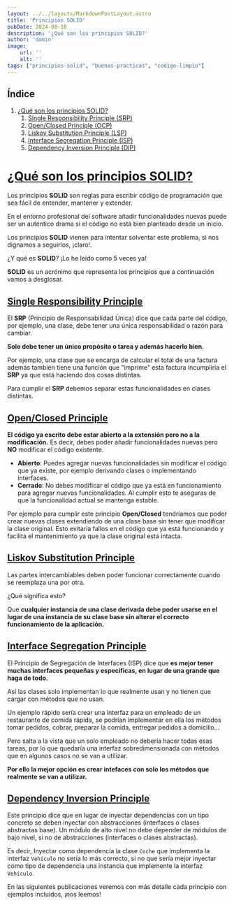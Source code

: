 ```yaml
---
layout: ../../layouts/MarkdownPostLayout.astro
title: 'Principios SOLID'
pubDate: 2024-08-10
description: '¿Qué son los principios SOLID?'
author: 'domin'
image:
    url: ''
    alt: ''
tags: ["principios-solid", "buenas-practicas", "codigo-limpio"]
---
```


<div class="p-4 mb-4 text-sm text-gray-900 rounded-lg bg-gray-50 dark:bg-gray-900 dark:text-gray-400" role="alert">
    <div class="pl-4">
        <h2 class="text-2xl font-bold mb-4">Índice</h2>
        <ol class="list-decimal ml-6 space-y-2">
            <li>
                <a href="#qué-son-los-principios-solid" class="text-gray-gray hover:text-gray-800">
                    ¿Qué son los principios SOLID?
                </a>
                <ol class="list-decimal ml-6 space-y-2">
                    <li>
                        <a href="#single-responsibility-principle" class="text-gray-600 hover:text-gray-800">
                            Single Responsibility Principle (SRP)
                        </a>
                    </li>
                    <li>
                        <a href="#openclose-principle" class="text-gray-600 hover:text-gray-800">
                            Open/Closed Principle (OCP)
                        </a>
                    </li>
                    <li>
                        <a href="#liskov-substitution-principle" class="text-gray-600 hover:text-gray-800">
                            Liskov Substitution Principle (LSP)
                        </a>
                    </li>
                    <li>
                        <a href="#interface-segregation-principle" class="text-gray-600 hover:text-gray-800">
                            Interface Segregation Principle (ISP)
                        </a>
                    </li>
                    <li>
                        <a href="#dependency-inversion-principle" class="text-gray-600 hover:text-gray-800">
                            Dependency Inversion Principle (DIP)
                        </a>
                    </li>
                </ol>
            </li>
        </ol>
    </div>
</div>

# [¿Qué son los principios SOLID?](#qué-son-los-principios-solid)
Los principios **SOLID** son reglas para escribir código de programación que sea fácil de entender, mantener y extender.

En el entorno profesional del software añadir funcionalidades nuevas puede ser un auténtico drama si el código no está bien planteado desde un inicio.

Los principios **SOLID** vienen para intentar solventar este problema, si nos dignamos a seguirlos, ¡claro!.

¿Y qué es **SOLID**? ¡Lo he leído como 5 veces ya!

**SOLID** es un acrónimo que representa los principios que a continuación vamos a desglosar.

## [Single Responsibility Principle](#single-responsibility-principle)
El **SRP** (Principio de Responsabilidad Única) dice que cada parte del código, por ejemplo, una clase, debe tener una única responsabilidad o razón para cambiar.

**Solo debe tener un único propósito o tarea y además hacerlo bien.**

Por ejemplo, una clase que se encarga de calcular el total de una factura además también tiene una función que "imprime" esta factura incumpliría el **SRP** ya que está haciendo dos cosas distintas.

Para cumplir el **SRP** debemos separar estas funcionalidades en clases distintas.

## [Open/Closed Principle](#open-close-principle)
**El código ya escrito debe estar abierto a la extensión pero no a la modificación.**
Es decir, debes poder añadir funcionalidades nuevas pero **NO** modificar el código existente.
- **Abierto**: Puedes agregar nuevas funcionalidades sin modificar el código que ya existe, por ejemplo derivando clases o implementando interfaces.
- **Cerrado**: No debes modificar el código que ya está en funcionamiento para agregar nuevas funcionalidades. Al cumplir esto te aseguras de que la funcionalidad actual se mantenga estable.

Por ejemplo para cumplir este principio **Open/Closed** tendríamos que poder crear nuevas clases extendiendo de una clase base sin tener que modificar la clase original.
Esto evitaría fallos en el código que ya está funcionando y facilita el mantenimiento ya que la clase original está intacta.

## [Liskov Substitution Principle](#liskov-substitution-principle)
Las partes intercambiables deben poder funcionar correctamente cuando se reemplaza una por otra.

¿Qué significa esto?

Que **cualquier instancia de una clase derivada debe poder usarse en el lugar de una instancia de su clase base sin alterar el correcto funcionamiento de la aplicación.**

## [Interface Segregation Principle](#interface-segregation-principle)
El Principio de Segregación de Interfaces (ISP) dice que **es mejor tener muchas interfaces pequeñas y específicas, en lugar de una grande que haga de todo.**

Así las clases solo implementan lo que realmente usan y no tienen que cargar con métodos que no usan. 

Un ejemplo rápido sería crear una interfaz para un empleado de un restaurante de comida rápida, se podrían implementar en ella los métodos tomar pedidos, cobrar, preparar la comida, entregar pedidos a domicilio...

Pero salta a la vista que un solo empleado no debería hacer todas esas tareas, por lo que quedaría una interfaz sobredimensionada con métodos que en algunos casos no se van a utilizar.

**Por ello la mejor opción es crear intefaces con solo los métodos que realmente se van a utilizar.**

## [Dependency Inversion Principle](#dependency-inversion-principle)
Este principio dice que en lugar de inyectar dependencias con un tipo concreto se deben inyectar con abstracciones (interfaces o clases abstractas base).
Un módulo de alto nivel no debe depender de módulos de bajo nivel, si no de abstracciones (interfaces o clases abstractas).

Es decir, Inyectar como dependencia la clase `Coche` que implementa la interfaz `Vehículo` no sería lo más correcto, si no que sería mejor inyectar como tipo de dependencia una instancia que implemente la interfaz `Vehículo`.

En las siguientes publicaciones veremos con más detalle cada principio con ejemplos incluídos, ¡nos leemos!